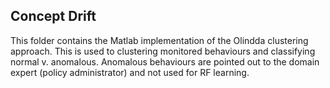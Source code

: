 ## Concept Drift 

This folder contains the Matlab implementation of the Olindda clustering approach. This is used to clustering monitored behaviours and classifying normal v. anomalous. Anomalous behaviours are pointed out to the domain expert (policy administrator) and not used for RF learning. 